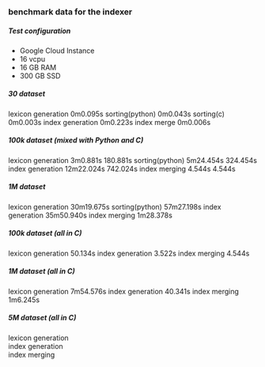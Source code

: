 ### benchmark data for the indexer

##### Test configuration

* Google Cloud Instance
 * 16 vcpu
 * 16 GB RAM
 * 300 GB SSD

##### 30 dataset
lexicon generation  0m0.095s
sorting(python)     0m0.043s
sorting(c)          0m0.003s
index generation    0m0.223s
index merge         0m0.006s

##### 100k dataset (mixed with Python and C)
lexicon generation  3m0.881s     180.881s
sorting(python)     5m24.454s    324.454s
index generation   12m22.024s    742.024s
index merging          4.544s      4.544s

##### 1M dataset
lexicon generation  30m19.675s
sorting(python)     57m27.198s
index generation    35m50.940s
index merging        1m28.378s

##### 100k dataset (all in C)
lexicon generation    50.134s
index generation       3.522s
index merging          4.544s

##### 1M dataset (all in C)
lexicon generation   7m54.576s
index generation       40.341s
index merging         1m6.245s

##### 5M dataset (all in C)
lexicon generation   
index generation     
index merging        
